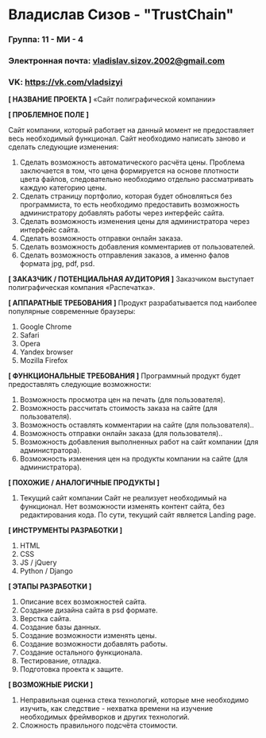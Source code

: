 # Владислав Сизов - "TrustChain"

### Группа: 11 - МИ - 4
### Электронная почта: vladislav.sizov.2002@gmail.com
### VK: https://vk.com/vladsizyi



**[ НАЗВАНИЕ ПРОЕКТА ]**
«Сайт полиграфической компании»

**[ ПРОБЛЕМНОЕ ПОЛЕ ]**

Сайт компании, который работает на данный момент не предоставляет весь необходимый функционал. Сайт необходимо написать заново и сделать следующие изменения:
1)	Сделать возможность автоматического расчёта цены. Проблема заключается в том, что цена формируется на основе плотности цвета файлов, следовательно необходимо отдельно рассматривать каждую категорию цены.
2)	Сделать страницу портфолио, которая будет обновляться без программиста, то есть необходимо предоставить возможность администратору добавлять работы через интерфейс сайта.
3)	Сделать возможность изменения цены для администратора через интерфейс сайта.
4)	Сделать возможность отправки онлайн заказа.
5)	Сделать возможность добавления комментариев от пользователей.
6)	Сделать возможность отправления заказов, а именно фалов формата jpg, pdf, psd.

 **[ ЗАКАЗЧИК / ПОТЕНЦИАЛЬНАЯ АУДИТОРИЯ ]**
Заказчиком выступает полиграфическая компания «Распечатка».

**[ АППАРАТНЫЕ ТРЕБОВАНИЯ ]**
Продукт разрабатывается под наиболее популярные современные браузеры:
1)	Google Chrome
2)	Safari
3)	Opera
4)	Yandex browser
5)	Mozilla Firefox

**[ ФУНКЦИОНАЛЬНЫЕ ТРЕБОВАНИЯ ]**
Программный продукт будет предоставлять следующие возможности:
1)	Возможность просмотра цен на печать (для пользователя).
2)	Возможность рассчитать стоимость заказа на сайте (для пользователя).
3)	Возможность оставлять комментарии на сайте (для пользователя)..
4)	Возможность отправки онлайн заказа (для пользователя)..
5)	Возможность добавления выполненных работ на сайт компании (для администратора).
6)	Возможность изменения цен на продукты компании на сайте (для администратора).

**[ ПОХОЖИЕ / АНАЛОГИЧНЫЕ ПРОДУКТЫ ]**
1)	Текущий сайт компании
Сайт не реализует необходимый на функционал. Нет возможности изменять контент сайта, без редактирования кода. По сути, текущий сайт является Landing page.

**[ ИНСТРУМЕНТЫ РАЗРАБОТКИ ]**
1)	HTML
2)	CSS
3)	JS / jQuery
4)	Python / Django

**[ ЭТАПЫ РАЗРАБОТКИ ]**
1)	Описание всех возможностей сайта.
2)	Создание дизайна сайта в psd формате.
3)	Верстка сайта.
4)	Создание базы данных.
5)	Создание возможности изменять цены.
6)	Создание возможности добавлять работы.
7)	Создание остального функционала.
8)	Тестирование, отладка.
9)	Подготовка проекта к защите.

**[ ВОЗМОЖНЫЕ РИСКИ ]**
1)	Неправильная оценка стека технологий, которые мне необходимо изучить, как следствие - нехватка времени на изучение необходимых фреймворков и других технологий.
2)	Сложность правильного подсчёта стоимости.


